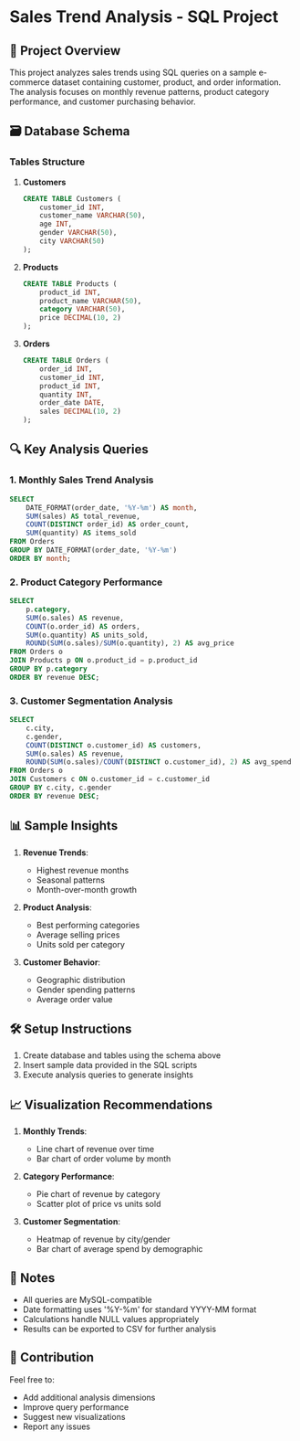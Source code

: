 # Sales Trend Analysis - SQL Project

## 📌 Project Overview

This project analyzes sales trends using SQL queries on a sample e-commerce dataset containing customer, product, and order information. The analysis focuses on monthly revenue patterns, product category performance, and customer purchasing behavior.

## 🗃️ Database Schema

### Tables Structure

1. **Customers**
   ```sql
   CREATE TABLE Customers (
       customer_id INT,
       customer_name VARCHAR(50),
       age INT,
       gender VARCHAR(50),
       city VARCHAR(50)
   );
   ```

2. **Products**
   ```sql
   CREATE TABLE Products (
       product_id INT,
       product_name VARCHAR(50),
       category VARCHAR(50),
       price DECIMAL(10, 2)
   );
   ```

3. **Orders**
   ```sql
   CREATE TABLE Orders (
       order_id INT,
       customer_id INT,
       product_id INT,
       quantity INT,
       order_date DATE,
       sales DECIMAL(10, 2)
   );
   ```

## 🔍 Key Analysis Queries

### 1. Monthly Sales Trend Analysis
```sql
SELECT 
    DATE_FORMAT(order_date, '%Y-%m') AS month,
    SUM(sales) AS total_revenue,
    COUNT(DISTINCT order_id) AS order_count,
    SUM(quantity) AS items_sold
FROM Orders
GROUP BY DATE_FORMAT(order_date, '%Y-%m')
ORDER BY month;
```

### 2. Product Category Performance
```sql
SELECT 
    p.category,
    SUM(o.sales) AS revenue,
    COUNT(o.order_id) AS orders,
    SUM(o.quantity) AS units_sold,
    ROUND(SUM(o.sales)/SUM(o.quantity), 2) AS avg_price
FROM Orders o
JOIN Products p ON o.product_id = p.product_id
GROUP BY p.category
ORDER BY revenue DESC;
```

### 3. Customer Segmentation Analysis
```sql
SELECT 
    c.city,
    c.gender,
    COUNT(DISTINCT o.customer_id) AS customers,
    SUM(o.sales) AS revenue,
    ROUND(SUM(o.sales)/COUNT(DISTINCT o.customer_id), 2) AS avg_spend
FROM Orders o
JOIN Customers c ON o.customer_id = c.customer_id
GROUP BY c.city, c.gender
ORDER BY revenue DESC;
```

## 📊 Sample Insights

1. **Revenue Trends**:
   - Highest revenue months
   - Seasonal patterns
   - Month-over-month growth

2. **Product Analysis**:
   - Best performing categories
   - Average selling prices
   - Units sold per category

3. **Customer Behavior**:
   - Geographic distribution
   - Gender spending patterns
   - Average order value

## 🛠️ Setup Instructions

1. Create database and tables using the schema above
2. Insert sample data provided in the SQL scripts
3. Execute analysis queries to generate insights

## 📈 Visualization Recommendations

1. **Monthly Trends**:
   - Line chart of revenue over time
   - Bar chart of order volume by month

2. **Category Performance**:
   - Pie chart of revenue by category
   - Scatter plot of price vs units sold

3. **Customer Segmentation**:
   - Heatmap of revenue by city/gender
   - Bar chart of average spend by demographic

## 📝 Notes

- All queries are MySQL-compatible
- Date formatting uses '%Y-%m' for standard YYYY-MM format
- Calculations handle NULL values appropriately
- Results can be exported to CSV for further analysis

## 🤝 Contribution

Feel free to:
- Add additional analysis dimensions
- Improve query performance
- Suggest new visualizations
- Report any issues
